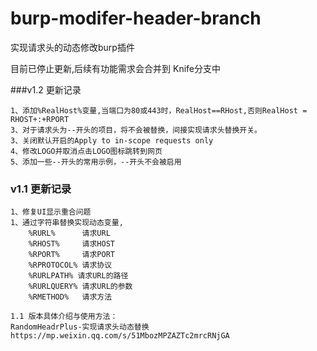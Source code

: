 # burp-modifer-header-branch

实现请求头的动态修改burp插件 

目前已停止更新,后续有功能需求会合并到 Knife分支中

###v1.2 更新记录

    1、添加%RealHost%变量,当端口为80或443时，RealHost==RHost,否则RealHost = RHOST+:+RPORT
    3、对于请求头为--开头的项目，将不会被替换，间接实现请求头替换开关。
    3、关闭默认开启的Apply to in-scope requests only
    4、修改LOGO并取消点击LOGO图标跳转到网页
    5、添加一些--开头的常用示例，--开头不会被启用

### v1.1 更新记录

    1、修复UI显示重合问题
    1、通过字符串替换实现动态变量,
        %RURL%      请求URL
        %RHOST%     请求HOST 
        %RPORT%     请求PORT
        %RPROTOCOL% 请求协议
        %RURLPATH% 请求URL的路径
        %RURLQUERY% 请求URL的参数
        %RMETHOD%   请求方法

    1.1 版本具体介绍与使用方法：
    RandomHeadrPlus-实现请求头动态替换
    https://mp.weixin.qq.com/s/51MbozMPZAZTc2mrcRNjGA



